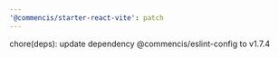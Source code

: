 ```yaml
---
'@commencis/starter-react-vite': patch
---
```


chore(deps): update dependency @commencis/eslint-config to v1.7.4
